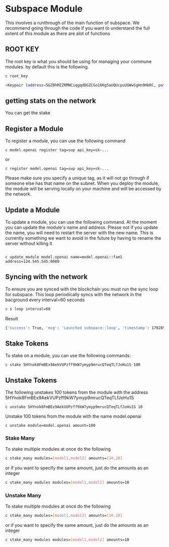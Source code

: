 # Subspace Module

This involves a runthrough of the main function of subspace. We recommend going through the code if you want to understand the full extent of this module as there are alot of functions


## ROOT KEY

The root key is what you should be using for managing your commune modules. by default this is the following.

```bash 
c root_key
```

```bash
<Keypair (address=5GZBhMZZRMWCiqgqdDGZCGo16Kg5aUQUcpuUGWwSgHn9HbRC, path=module,  crypto_type: SR25519)>
```


## getting stats on the network

You can get the stake 

## Register a Module
To register a module, you can use the following command

```
c model.openai register tag=sup api_key=sk-...
```

or

```
c register model.openai tag=sup api_key=sk-...
```

Please make sure you specify a unique tag, as it will not go through if someone else has that name on the subnet. When you deploy the module, the module will be serving locally on your machine and will be accessed by the network.


## Update a Module

To update a module, you can use the following command. At the moment you can update the module's name and address. Please not if you update the name, you will need to restart the server with the new name. This is currently something we want to avoid in the future by having to rename the server without killing it 

```

c update_module model.openai name=model.openai::fam1 address=124.545.545:8080
```


## Syncing with the network 

To ensure you are synced with the blockchain you must run the sync loop for subspace.
This loop periodically syncs with the network in the bacground every interval=60 seconds

```bash
c s loop interval=60
```
Result
```bash
{'success': True, 'msg': 'Launched subspace::loop', 'timestamp': 1702854431}

```




## Stake Tokens

To stake on a module, you can use the following commands:

```
c stake 5HYnok8FmBEx9AekVUPzff9kW7ymyp9mrucQTeqTLfJoHu1S 100
```

## Unstake Tokens

The following unstakes 100 tokens from the module with the address 5HYnok8FmBEx9AekVUPzff9kW7ymyp9mrucQTeqTLfJoHu1S

```
c unstake 5HYnok8FmBEx9AekVUPzff9kW7ymyp9mrucQTeqTLfJoHu1S 10
```


Unstake 100 tokens from the module with the name model.openai
```
c unstake module=model.openai amount=100
```
### Stake Many

To stake multiple modules at once do the following

```bash 
c stake_many modules=[model1,model2] amounts=[10,20]
```

or if you want to specify the same amount, just do the amounts as an integer

```bash 
c stake_many modules modules=[model1,model2] amounts=10
```


### Unstake Many

To stake multiple modules at once do the following

```bash 
c stake_many modules=[model1,model2] amounts=[10,20]
```

or if you want to specify the same amount, just do the amounts as an integer

```bash 
c stake_many modules modules=[model1,model2] amounts=10
```
